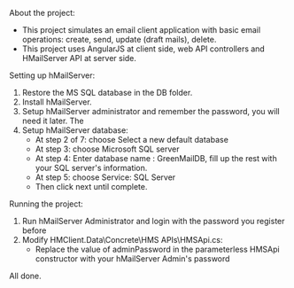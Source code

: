 
About the project:
- This project simulates an email client application with basic email operations: create, send, update (draft mails), delete.
- This project uses AngularJS at client side, web API controllers and HMailServer API at server side.

Setting up hMailServer:
1. Restore the MS SQL database in the DB folder.
2. Install hMailServer.
3. Setup hMailServer administrator and remember the password, you will need it later. The 
4. Setup hMailServer database:
   - At step 2 of 7: choose Select a new default database
   - At step 3: choose Microsoft SQL server
   - At step 4:  Enter database name : GreenMailDB, fill up the rest with your SQL server's information. 
   - At step 5: choose Service: SQL Server
   - Then click next until complete.
   
Running the project:
1. Run hMailServer Administrator and login with the password you register before
2. Modify HMClient.Data\Concrete\HMS APIs\HMSApi.cs:
   - Replace the value of adminPassword in the parameterless HMSApi constructor with your hMailServer Admin's password
   
All done.
